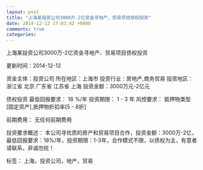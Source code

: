 ```yaml
---
layout: post
title: "上海某投资公司3000万-2亿资金寻地产、贸易项目债权投资"
date: 2014-12-12 17:03:42 +0800
comments: true
categories: 
---
```

上海某投资公司3000万-2亿资金寻地产、贸易项目债权投资



更新时间：2014-12-12

资金主体：投资公司
所在地区：上海市
投资行业：房地产,商务贸易
投资地区：浙江省 北京 广东省 江苏省 上海
投资金额：3000万元-2亿元

债权投资
最低回报要求：
                            18 %/年
                                                                                投资期限：
                            1 - 3 年
                                                                                                                                        风控要求：
                            抵押物类型[固定资产],抵押物折扣率[5 - 8折]

前期费用：
无任何前期费用

投资要求概述：
本公司寻优质的房产和贸易项目合作，投资金额：3000万-2亿，最低回报要求：18%/年，投资期限：1-3年，合作模式不限，以债权为主，有意者请联系，非诚勿扰！

标签：
上海，投资公司，地产，贸易

